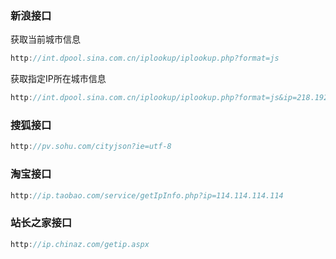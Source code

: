 ### 新浪接口
获取当前城市信息
``` javascript
http://int.dpool.sina.com.cn/iplookup/iplookup.php?format=js
```
获取指定IP所在城市信息
``` javascript
http://int.dpool.sina.com.cn/iplookup/iplookup.php?format=js&ip=218.192.3.42
```

### 搜狐接口
``` javascript
http://pv.sohu.com/cityjson?ie=utf-8
```

### 淘宝接口
``` javascript
http://ip.taobao.com/service/getIpInfo.php?ip=114.114.114.114
```

### 站长之家接口
``` javascript
http://ip.chinaz.com/getip.aspx
```
